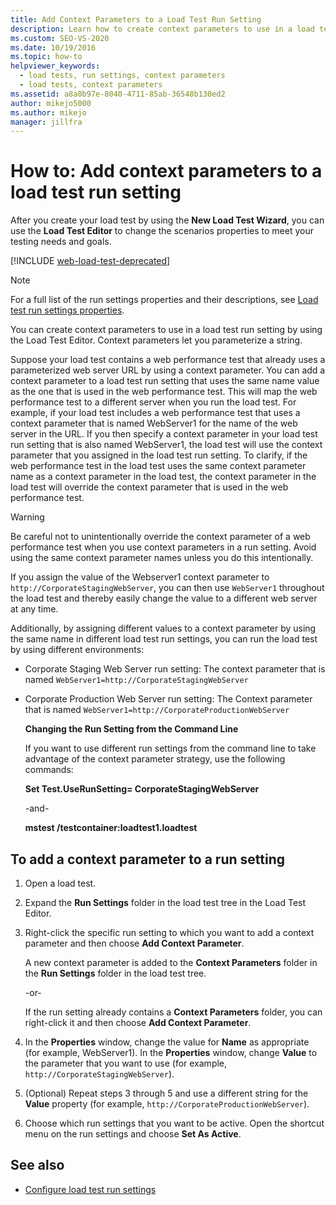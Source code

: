 ```yaml
---
title: Add Context Parameters to a Load Test Run Setting
description: Learn how to create context parameters to use in a load test run setting by using the Load Test Editor, which let you parameterize a string.
ms.custom: SEO-VS-2020
ms.date: 10/19/2016
ms.topic: how-to
helpviewer_keywords: 
  - load tests, run settings, context parameters
  - load tests, context parameters
ms.assetid: a8a0b97e-8040-4711-85ab-36548b130ed2
author: mikejo5000
ms.author: mikejo
manager: jillfra
---
```

# How to: Add context parameters to a load test run setting

After you create your load test by using the **New Load Test Wizard**, you can use the **Load Test Editor** to change the scenarios properties to meet your testing needs and goals.

[!INCLUDE [web-load-test-deprecated](includes/web-load-test-deprecated.md)]

> [!NOTE]
> For a full list of the run settings properties and their descriptions, see [Load test run settings properties](../test/load-test-run-settings-properties.md).

You can create context parameters to use in a load test run setting by using the Load Test Editor. Context parameters let you parameterize a string.

Suppose your load test contains a web performance test that already uses a parameterized web server URL by using a context parameter. You can add a context parameter to a load test run setting that uses the same name value as the one that is used in the web performance test. This will map the web performance test to a different server when you run the load test. For example, if your load test includes a web performance test that uses a context parameter that is named WebServer1 for the name of the web server in the URL. If you then specify a context parameter in your load test run setting that is also named WebServer1, the load test will use the context parameter that you assigned in the load test run setting. To clarify, if the web performance test in the load test uses the same context parameter name as a context parameter in the load test, the context parameter in the load test will override the context parameter that is used in the web performance test.

> [!WARNING]
> Be careful not to unintentionally override the context parameter of a web performance test when you use context parameters in a run setting. Avoid using the same context parameter names unless you do this intentionally.

If you assign the value of the Webserver1 context parameter to `http://CorporateStagingWebServer`, you can then use `WebServer1` throughout the load test and thereby easily change the value to a different web server at any time.

Additionally, by assigning different values to a context parameter by using the same name in different load test run settings, you can run the load test by using different environments:

- Corporate Staging Web Server run setting: The context parameter that is named `WebServer1=http://CorporateStagingWebServer`

- Corporate Production Web Server run setting: The Context parameter that is named `WebServer1=http://CorporateProductionWebServer`

  **Changing the Run Setting from the Command Line**

  If you want to use different run settings from the command line to take advantage of the context parameter strategy, use the following commands:

  **Set Test.UseRunSetting= CorporateStagingWebServer**

  -and-

  **mstest /testcontainer:loadtest1.loadtest**

## To add a context parameter to a run setting

1. Open a load test.

2. Expand the **Run Settings** folder in the load test tree in the Load Test Editor.

3. Right-click the specific run setting to which you want to add a context parameter and then choose **Add Context Parameter**.

     A new context parameter is added to the **Context Parameters** folder in the **Run Settings** folder in the load test tree.

     -or-

     If the run setting already contains a **Context Parameters** folder, you can right-click it and then choose **Add Context Parameter**.

4. In the **Properties** window, change the value for **Name** as appropriate (for example, WebServer1). In the **Properties** window, change **Value** to the parameter that you want to use (for example, `http://CorporateStagingWebServer`).

5. (Optional) Repeat steps 3 through 5 and use a different string for the **Value** property (for example, `http://CorporateProductionWebServer`).

6. Choose which run settings that you want to be active. Open the shortcut menu on the run settings and choose **Set As Active**.

## See also

- [Configure load test run settings](../test/configure-load-test-run-settings.md)
